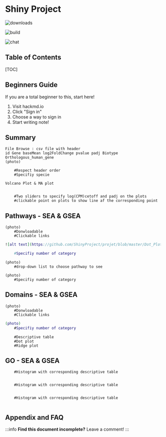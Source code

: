 Shiny Project
===
![downloads](https://img.shields.io/github/downloads/atom/atom/total.svg)

![build](https://img.shields.io/appveyor/build/:user/:repo.svg)

![chat](https://img.shields.io/discord/:serverId.svg)

## Table of Contents

[TOC]

## Beginners Guide

If you are a total beginner to this, start here!

1. Visit hackmd.io
2. Click "Sign in"
3. Choose a way to sign in
4. Start writing note!

Summary
---

```
File Browse : csv file with header
id Gene	baseMean log2FoldChange pvalue padj Biotype Orthologous_human_gene
(photo)

	#Respect header order
	#Specifiy specie
```

```
Volcano Plot & MA plot


	#Two sliders to specify log(CPM)cetoff and padj on the plots
	#clickable point on plots to show line af the corresponding point
```

Pathways - SEA & GSEA
---
```Descriptive table
(photo)
	#Donwloadable 
	#Clickable links

```
```Dot plot
![alt text](https://github.com/ShinyProject/projet/blob/master/Dot_Plot_SEA_Pathway.png "dotplot_sea_pathway")

	#Specifiy number of category

```
```Pathway Viewer
(photo)
	#drop-down list to choose pathway to see

```
```*GSEA only* Ridge plot
(photo)
	#Specifiy number of category

```


Domains - SEA & GSEA
---
```Descriptive table
(photo)
	#Donwloadable 
	#Clickable links

```
```Dot plot with pathways significantly enriched as a function of the gene ratio (number of genes in the dataset differentially expressed on the number of genes that make up the pathway)
(photo)
	#Specifiy number of category

```
```Bonus with patterns for GSEA
	#Descriptive table
	#Dot plot
	#Ridge plot
```

GO - SEA & GSEA
---
```Biological Process
	#Histogram with corresponding descriptive table 
	

```
```Cellular Component
	#Histogram with corresponding descriptive table 
	

```
```Molecular fonction
	#Histogram with corresponding descriptive table 
	

```


## Appendix and FAQ

:::info
**Find this document incomplete?** Leave a comment!
:::


